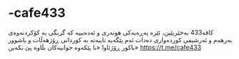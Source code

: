 # -cafe433
کافه433 بەخێربێین، ئێرە پەڕەیەکی هونەری و ئەدەبییە کە گرنگی بە کۆکردنەوەی بەرهەم و ئەرشیفی کوردەواری دەدات ئەم پێگەیە تایبەتە بە کوردانی ڕۆژهەڵات و باشوور باکور ڕۆژئاوا «با پێکەوە جوانیەکان بڵاوە پێ بکەین» https://t.me/cafe433
